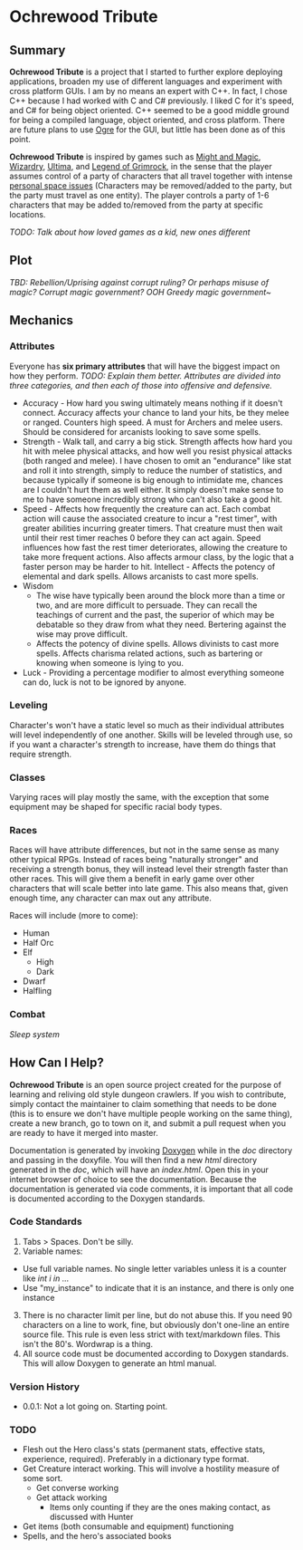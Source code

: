 # Ochrewood Tribute
## Summary
**Ochrewood Tribute** is a project that I started to further explore deploying applications, broaden my use of different languages and experiment with cross platform GUIs. I am by no means an expert with C++. In fact, I chose C++ because I had worked with C and C# previously. I liked C for it's speed, and C# for being object oriented. C++ seemed to be a good middle ground for being a compiled language, object oriented, and cross platform. There are future plans to use [Ogre][1] for the GUI, but little has been done as of this point.

**Ochrewood Tribute** is inspired by games such as [Might and Magic][2], [Wizardry][3], [Ultima][4], and [Legend of Grimrock][5], in the sense that the player assumes control of a party of characters that all travel together with intense [personal space issues][6] (Characters may be removed/added to the party, but the party must travel as one entity). The player controls a party of 1-6 characters that may be added to/removed from the party at specific locations.

*TODO: Talk about how loved games as a kid, new ones different*

## Plot
*TBD: Rebellion/Uprising against corrupt ruling? Or perhaps misuse of magic? Corrupt magic government? OOH Greedy magic government~*

## Mechanics
### Attributes
Everyone has **six primary attributes** that will have the biggest impact on how they perform. *TODO: Explain them better. Attributes are divided into three categories, and then each of those into offensive and defensive.*
* Accuracy - How hard you swing ultimately means nothing if it doesn't connect. Accuracy affects your chance to land your hits, be they melee or ranged. Counters high speed. A must for Archers and melee users. Should be considered for arcanists looking to save some spells.
* Strength - Walk tall, and carry a big stick. Strength affects how hard you hit with melee physical attacks, and how well you resist physical attacks (both ranged and melee). I have chosen to omit an "endurance" like stat and roll it into strength, simply to reduce the number of statistics, and because typically if someone is big enough to intimidate me, chances are I couldn't hurt them as well either. It simply doesn't make sense to me to have someone incredibly strong who can't also take a good hit.
* Speed - Affects how frequently the creature can act. Each combat action will cause the associated creature to incur a "rest timer", with greater abilities incurring greater timers. That creature must then wait until their rest timer reaches 0 before they can act again. Speed influences how fast the rest timer deteriorates, allowing the creature to take more frequent actions. Also affects armour class, by the logic that a faster person may be harder to hit.
Intellect - Affects the potency of elemental and dark spells. Allows arcanists to cast more spells.
* Wisdom
  * The wise have typically been around the block more than a time or two, and are more difficult to persuade. They can recall the teachings of current and the past, the superior of which may be debatable so they draw from what they need. Bertering against the wise may prove difficult.
  * Affects the potency of divine spells. Allows divinists to cast more spells. Affects charisma related actions, such as bartering or knowing when someone is lying to you.
* Luck - Providing a percentage modifier to almost everything someone can do, luck is not to be ignored by anyone.

### Leveling
Character's won't have a static level so much as their individual attributes will level independently of one another. Skills will be leveled through use, so if you want a character's strength to increase, have them do things that require strength.

### Classes
Varying races will play mostly the same, with the exception that some equipment may be shaped for specific racial body types.

### Races
Races will have attribute differences, but not in the same sense as many other typical RPGs. Instead of races being "naturally stronger" and receiving a strength bonus, they will instead level their strength faster than other races. This will give them a benefit in early game over other characters that will scale better into late game. This also means that, given enough time, any character can max out any attribute.

Races will include (more to come):
* Human
* Half Orc
* Elf
  * High
  * Dark
* Dwarf
* Halfling

### Combat
*Sleep system*

## How Can I Help?
**Ochrewood Tribute** is an open source project created for the purpose of learning and reliving old style dungeon crawlers. If you wish to contribute, simply contact the maintainer to claim something that needs to be done (this is to ensure we don't have multiple people working on the same thing), create a new branch, go to town on it, and submit a pull request when you are ready to have it merged into master.

Documentation is generated by invoking [Doxygen][7] while in the *doc* directory and passing in the doxyfile. You will then find a new *html* directory generated in the *doc*, which will have an *index.html*. Open this in your internet browser of choice to see the documentation. Because the documentation is generated via code comments, it is important that all code is documented according to the Doxygen standards.

### Code Standards
1. Tabs > Spaces. Don't be silly.
2. Variable names:
  * Use full variable names. No single letter variables unless it is a counter like *int i in ...*
  * Use "my_instance" to indicate that it is an instance, and there is only one instance
3. There is no character limit per line, but do not abuse this. If you need 90 characters on a line to work, fine, but obviously don't one-line an entire source file. This rule is even less strict with text/markdown files. This isn't the 80's. Wordwrap is a thing.
4. All source code must be documented according to Doxygen standards. This will allow Doxygen to generate an html manual.

### Version History
* 0.0.1: Not a lot going on. Starting point.

### TODO
* Flesh out the Hero class's stats (permanent stats, effective stats, experience, required). Preferably in a dictionary type format.
* Get Creature interact working. This will involve a hostility measure of some sort.
  * Get converse working
  * Get attack working
    * Items only counting if they are the ones making contact, as discussed with Hunter
* Get items (both consumable and equipment) functioning
* Spells, and the hero's associated books

[1]: http://www.ogre3d.org/
[2]: https://en.wikipedia.org/wiki/Might_and_Magic
[3]: https://en.wikipedia.org/wiki/Wizardry
[4]: https://en.wikipedia.org/wiki/Ultima_(series)
[5]: http://www.grimrock.net/
[6]: https://youtu.be/vQs1uTTjTAM?t=76
[7]: http://www.stack.nl/~dimitri/doxygen/
